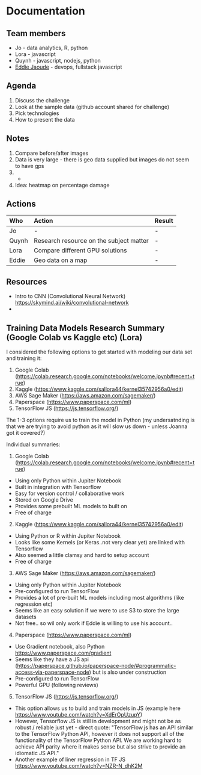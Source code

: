 # Documentation

## Team members

- Jo - data analytics, R, python
- Lora - javascript
- Quynh - javascript, nodejs, python
- [Eddie Jaoude](http://github.com/eddiejaoude) - devops, fullstack javascript

## Agenda

1. Discuss the challenge
2. Look at the sample data (github account shared for challenge)
3. Pick technologies
4. How to present the data

## Notes

1. Compare before/after images 
2. Data is very large - there is geo data supplied but images do not seem to have gps
3. -
4. Idea: heatmap on percentage damage

## Actions

| Who | Action | Result |
| :-- | :-- | :-- |
| Jo | - | - |
| Quynh | Research resource on the subject matter | - |
| Lora | Compare different GPU solutions | - |
| Eddie | Geo data on a map | - |

## Resources

- Intro to CNN (Convolutional Neural Network) https://skymind.ai/wiki/convolutional-network
- 
## Training Data Models Research Summary (Google Colab vs Kaggle etc) (Lora) 
I considered the following options to get started with modeling our data set and training it: 

1. Google Colab (https://colab.research.google.com/notebooks/welcome.ipynb#recent=true)
2. Kaggle (https://www.kaggle.com/sallora44/kernel35742956a0/edit) 
3. AWS Sage Maker (https://aws.amazon.com/sagemaker/)
4. Paperspace (https://www.paperspace.com/ml)
5. TensorFlow JS (https://js.tensorflow.org/)


The 1-3 options require us to train the model in Python (my undersatnding is that we are trying to avoid python as it will slow us down - unless Joanna got it covered?) 


Individual summaries: 

1. Google Colab (https://colab.research.google.com/notebooks/welcome.ipynb#recent=true)

- Using only Python within Jupiter Notebook 
- Built in integration with Tensorflow 
- Easy for version control / collaborative work 
- Stored on Google Drive 
- Provides some prebuilt ML models to built on 
- Free of charge 

2. Kaggle (https://www.kaggle.com/sallora44/kernel35742956a0/edit) 

- Using Python or R within Jupiter Notebook 
- Looks like some Kernels (or Keras..not very clear yet) are linked with Tensorflow 
- Also seemed a little clamsy and hard to setup account
- Free of charge 

3. AWS Sage Maker (https://aws.amazon.com/sagemaker/)

- Using only Python within Jupiter Notebook 
- Pre-configured to run TensorFlow
- Provides a lot of pre-built ML models including most algorithms (like regression etc) 
- Seems like an easy solution if we were to use S3 to store the large datasets 
- Not free.. so wil only work if Eddie is willing to use his account.. 

4. Paperspace (https://www.paperspace.com/ml)

- Use Gradient notebook, also Python https://www.paperspace.com/gradient
- Seems like they have a JS api (https://paperspace.github.io/paperspace-node/#programmatic-access-via-paperspace-node) but is also under construction 
- Pre-configured to run TensorFlow
- Powerful GPU (following reviews) 

5. TensorFlow JS (https://js.tensorflow.org/)

- This option allows us to build and train models in JS (example here https://www.youtube.com/watch?v=XdErOpUzupY)
- However, Tensorflow JS is still in development and might not be as robust / reliable just yet - direct quote: "TensorFlow.js has an API similar to the TensorFlow Python API, however it does not support all of the functionality of the TensorFlow Python API. We are working hard to achieve API parity where it makes sense but also strive to provide an idiomatic JS API."
- Another example of liner regression in TF JS https://www.youtube.com/watch?v=NZR-N_dhK2M




